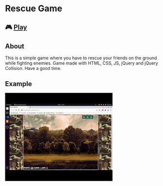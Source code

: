 # Rescue Game

## 🎮 [Play](https://rescue-gabrielsanva.vercel.app/)

## About

This is a simple game where you have to rescue your friends on the ground while fighting enemies. Game made with HTML, CSS, JS, jQuery and jQuery Collision. Have a good time.

## Example

![Example 1](img/e-1500.gif)
